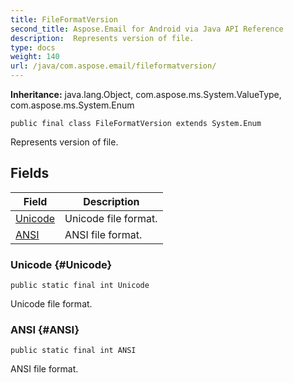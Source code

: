 ```yaml
---
title: FileFormatVersion
second_title: Aspose.Email for Android via Java API Reference
description:  Represents version of file.
type: docs
weight: 140
url: /java/com.aspose.email/fileformatversion/
---
```

**Inheritance:**
java.lang.Object, com.aspose.ms.System.ValueType, com.aspose.ms.System.Enum
```
public final class FileFormatVersion extends System.Enum
```

Represents version of file.
## Fields

| Field | Description |
| --- | --- |
| [Unicode](#Unicode) | Unicode file format. |
| [ANSI](#ANSI) | ANSI file format. |
### Unicode {#Unicode}
```
public static final int Unicode
```


Unicode file format.

### ANSI {#ANSI}
```
public static final int ANSI
```


ANSI file format.

